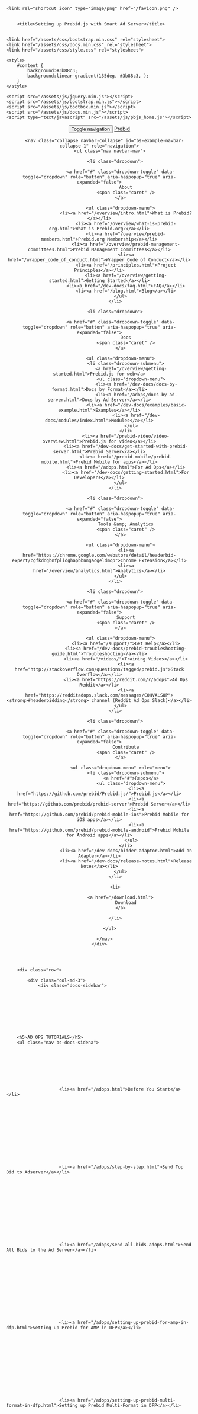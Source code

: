 <!DOCTYPE html>
<html lang="en">

<head>
    <meta charset="utf-8">
    <meta name="viewport" content="width=device-width, initial-scale=1.0">
    <meta name="google-site-verification" content="_SMhyxJ4MnU9eTUQQNMUwU5W18T5tjNF7A6mumIci-A" />
    <meta name="keywords" content="Header Bidding, Advanced Bidding, Header Bid, Pre-bid">
    <meta name="description" content="Setting up Prebid.js with Smart Ad Server" />

    <link rel="shortcut icon" type="image/png" href="/favicon.png" /> 

    
        <title>Setting up Prebid.js with Smart Ad Server</title>
    

    <link href="/assets/css/bootstrap.min.css" rel="stylesheet">
    <link href="/assets/css/docs.min.css" rel="stylesheet">
    <link href="/assets/css/style.css" rel="stylesheet">

    <style>
        #content {
            background:#3b88c3;
            background:linear-gradient(135deg, #3b88c3, );
        }
    </style>

    <script src="/assets/js/jquery.min.js"></script>
    <script src="/assets/js/bootstrap.min.js"></script>
    <script src="/assets/js/bootbox.min.js"></script>
    <script src="/assets/js/docs.min.js"></script>
    <script type="text/javascript" src="/assets/js/pbjs_home.js"></script>
</head>

<body>
<header class="navbar navbar-static-top bs-docs-nav" id="top">
    <div class="container">
        <div class="navbar-header" role="banner">
            <button class="navbar-toggle" type="button" data-toggle="collapse" data-target=".navbar-collapse">
                <span class="sr-only">Toggle navigation</span>
                <span class="icon-bar"></span>
                <span class="icon-bar"></span>
                <span class="icon-bar"></span>
            </button>
            <a class="navbar-brand" href="/">Prebid</a>
        </div>

        <nav class="collapse navbar-collapse" id="bs-example-navbar-collapse-1" role="navigation">
            <ul class="nav navbar-nav">

                <li class="dropdown">

                    <a href="#" class="dropdown-toggle" data-toggle="dropdown" role="button" aria-haspopup="true" aria-expanded="false">
                        About
                        <span class="caret" />
                    </a>

                    <ul class="dropdown-menu">
                        <li><a href="/overview/intro.html">What is Prebid?</a></li>
                        <li><a href="/overview/what-is-prebid-org.html">What is Prebid.org?</a></li>
                        <li><a href="/overview/prebid-members.html">Prebid.org Membership</a></li>
                        <li><a href="/overview/prebid-management-committees.html">Prebid Management Committees</a></li>
                        <li><a href="/wrapper_code_of_conduct.html">Wrapper Code of Conduct</a></li>
                        <li><a href="/principles.html">Project Principles</a></li>
                        <li><a href="/overview/getting-started.html">Getting Started</a></li>
                        <li><a href="/dev-docs/faq.html">FAQ</a></li>
                        <li><a href="/blog.html">Blog</a></li>
                    </ul>
                </li>

                <li class="dropdown">

                    <a href="#" class="dropdown-toggle" data-toggle="dropdown" role="button" aria-haspopup="true" aria-expanded="false">
                        Docs
                        <span class="caret" />
                    </a>

                    <ul class="dropdown-menu">
                        <li class="dropdown-submenu">
                            <a href="/overview/getting-started.html">Prebid.js for web</a>
                            <ul class="dropdown-menu">
                                <li><a href="/dev-docs/docs-by-format.html">Docs by Format</a></li>
                                <li><a href="/adops/docs-by-ad-server.html">Docs by Ad Server</a></li>
                                <li><a href="/dev-docs/examples/basic-example.html">Examples</a></li>
                                <li><a href="/dev-docs/modules/index.html">Modules</a></li>
                            </ul>
                        </li>
                        <li><a href="/prebid-video/video-overview.html">Prebid.js for video</a></li>
                        <li><a href="/dev-docs/get-started-with-prebid-server.html">Prebid Server</a></li>
                        <li><a href="/prebid-mobile/prebid-mobile.html">Prebid Mobile for apps</a></li>
                        <li><a href="/adops.html">For Ad Ops</a></li>
                        <li><a href="/dev-docs/getting-started.html">For Developers</a></li>
                    </ul>
                </li>

                <li class="dropdown">

                    <a href="#" class="dropdown-toggle" data-toggle="dropdown" role="button" aria-haspopup="true" aria-expanded="false">
                        Tools &amp; Analytics
                        <span class="caret" />
                    </a>

                    <ul class="dropdown-menu">
                        <li><a href="https://chrome.google.com/webstore/detail/headerbid-expert/cgfkddgbnfplidghapbbnngaogeldmop">Chrome Extension</a></li>
                        <li><a href="/overview/analytics.html">Analytics</a></li>
                    </ul>
                </li>

                <li class="dropdown">

                    <a href="#" class="dropdown-toggle" data-toggle="dropdown" role="button" aria-haspopup="true" aria-expanded="false">
                        Support
                        <span class="caret" />
                    </a>

                    <ul class="dropdown-menu">
                        <li><a href="/support/">Get Help</a></li>
                        <li><a href="/dev-docs/prebid-troubleshooting-guide.html">Troubleshooting</a></li>
                        <li><a href="/videos/">Training Videos</a></li>
                        <li><a href="http://stackoverflow.com/questions/tagged/prebid.js">Stack Overflow</a></li>
                        <li><a href="https://reddit.com/r/adops">Ad Ops Reddit</a></li>
                        <li><a href="https://redditadops.slack.com/messages/C0HVALS8P"><strong>#headerbidding</strong> channel (Reddit Ad Ops Slack)</a></li>
                    </ul>
                </li>

                <li class="dropdown">

                    <a href="#" class="dropdown-toggle" data-toggle="dropdown" role="button" aria-haspopup="true" aria-expanded="false">
                        Contribute
                        <span class="caret" />
                    </a>

                    <ul class="dropdown-menu" role="menu">
                        <li class="dropdown-submenu">
                            <a href="#">Repos</a>
                            <ul class="dropdown-menu">
                                <li><a href="https://github.com/prebid/Prebid.js/">Prebid.js</a></li>
                                <li><a href="https://github.com/prebid/prebid-server">Prebid Server</a></li>
                                <li><a href="https://github.com/prebid/prebid-mobile-ios">Prebid Mobile for iOS apps</a></li>
                                <li><a href="https://github.com/prebid/prebid-mobile-android">Prebid Mobile for Android apps</a></li>
                            </ul>
                        </li>
                        <li><a href="/dev-docs/bidder-adaptor.html">Add an Adapter</a></li>
                        <li><a href="/dev-docs/release-notes.html">Release Notes</a></li>
                    </ul>
                </li>

                <li>

                    <a href="/download.html">
                        Download
                    </a>

                </li>

            </ul>

        </nav>
    </div>
</header>


<div class="container bs-docs-container">

    

        <div class="row">

            <div class="col-md-3">
                <div class="docs-sidebar">
                      

     
     

     

        

        <h5>AD OPS TUTORIALS</h5>
        <ul class="nav bs-docs-sidena">

        

             

                

                    
                        <li><a href="/adops.html">Before You Start</a></li>
                    

                

             

        

             

                

                    
                        <li><a href="/adops/step-by-step.html">Send Top Bid to Adserver</a></li>
                    

                

             

        

             

                

                    
                        <li><a href="/adops/send-all-bids-adops.html">Send All Bids to the Ad Server</a></li>
                    

                

             

        

             

                

                    
                        <li><a href="/adops/setting-up-prebid-for-amp-in-dfp.html">Setting up Prebid for AMP in DFP</a></li>
                    

                

             

        

             

                

                    
                        <li><a href="/adops/setting-up-prebid-multi-format-in-dfp.html">Setting up Prebid Multi-Format in DFP</a></li>
                    

                

             

        

             

                

                    
                        <li><a href="/adops/setting-up-prebid-native-in-dfp.html">Setting up Prebid Native in DFP (Alpha)</a></li>
                    

                

             

        

             

                

                    
                        <li><a href="/adops/setting-up-prebid-video-in-dfp.html">Setting up Prebid Video in DFP</a></li>
                    

                

             

        

             

                

                    
                        <li><a href="/adops/setting-up-prebid-with-the-appnexus-ad-server.html">Setting up Prebid with the AppNexus Publisher Ad Server</a></li>
                    

                

             

        

             

                

                    
                        <li><a class="selected" href="/adops/setting-up-prebidjs-with-Smart-Ad-Server.html">Setting up Prebid.js with Smart Ad Server</a></li>
                    

                

             

        

             

                

                    
                        <li><a href="/adops/deals.html">Enable Deals</a></li>
                    

                

             

        

            </ul>

     

        

        <h5>REFERENCE</h5>
        <ul class="nav bs-docs-sidena">

        

             

                

                    
                        <li><a href="/adops/docs-by-ad-server.html">Docs by Ad Server</a></li>
                    

                

             

        

            </ul>

     


                </div>
            </div>

            <div class="col-md-9" role="main">
                <div class="bs-docs-section">
  <h1 id="setting-up-prebidjs-with-smart-ad-server">Setting up Prebid.js with Smart Ad Server</h1>
  <h2 id="introduction">Introduction</h2>
  <p>This article describes the basic steps to set up Prebid.js with Smart Ad Server.</p>

  <p>Comprehensive documentation is available in the article <a href="https://support.smartadserver.com/s/article/Holistic-Setup">Holistic+ Setup</a> in Smart’s Help Center. This documentation may be more up to date than the explanations below.</p>

  <p>For some of the setup steps described below, you need to have a login to <a href="https://manage.smartadserver.com/">Smart’s UI</a>.</p>

  <h2 id="how-it-works">How it works</h2>

  <ul>
    <li>You implement the Prebid.js header bidding wrapper as well as Smart’s ad tags on your website.</li>
    <li>The header auction winner’s data (bidder name, CPM, currency) is passed with the ad call executed by Smart’s ad tag.</li>
    <li>In Smart’s UI, you simply set up an RTB+ insertion in order to establish the competition between the header auction winner and Smart’s connected monetization partners (DSPs);  there is no need to set up multiple line items, price buckets, keyword targeting etc.</li>
    <li>At the same time, Smart’s holistic yield algorithm will make sure your direct (guaranteed) campaigns meet their targets.</li>
    <li>Finally, the impression is given to the highest bid: (1) Smart’s own RTB+ (2) a direct campaign or (3) the header auction winner.</li>
  </ul>

  <h2 id="setup">Setup</h2>
  <h3 id="step-1---implement-the-wrapper">Step 1 - Implement the wrapper</h3>
  <p>Proceed as follows:</p>
  <ul>
    <li>Go to the <a href="http://prebid.org/download.html">Prebid.js download page</a>.</li>
    <li>Select the relevant <strong>Bidder Adapter(s)</strong>, an <strong>Analytics Adapter</strong> (optional) and <strong>Module(s)</strong> (optional).</li>
    <li>Download the code.</li>
    <li>Consult the <a href="/dev-docs/bidders.html">Bidders’ Params</a> to get help for filling the parameters.</li>
    <li>Make sure you specify the timeout; the timeout is the maximum time to wait until the Smart ad call is executed - even if some partners have not responded yet.</li>
    <li>Implement the Prebid.js file on the site.</li>
  </ul>

  <p>This step is also documented <a href="https://support.smartadserver.com/s/article/Holistic-Setup#implement-wrapper">here</a>.</p>

  <h3 id="step-2---implement-smarts-tag">Step 2 - Implement Smart’s tag</h3>
  <p>Smart’s OneCall tagging is strongly recommended. With OneCall, you can set header bidding data per <code class="highlighter-rouge">tagId</code>. The <code class="highlighter-rouge">tagId</code> is the Id of the container (<code class="highlighter-rouge">&lt;div&gt;</code>), where the ad will be displayed. The <code class="highlighter-rouge">tagId</code> format is <code class="highlighter-rouge">sas_&lt;formatId&gt;</code>. e.g. <code class="highlighter-rouge">sas_1234</code>.</p>

  <p>Make sure you use Smart’s <strong>new OneCall tagging</strong>, which uses POST requests with all the necessary information in the request body; simply check if you see the <code class="highlighter-rouge">formats</code> array in your tag. If you see <code class="highlighter-rouge">formatId</code>, you are still dealing with an old tag - in this case, get back to your service contact at Smart.</p>

  <p>For samples of both the new and legacy OneCall as well as a full implementation example, read <a href="https://support.smartadserver.com/s/article/Holistic-Setup#onecall">here</a>.</p>

  <p><strong>Additional resources</strong>:</p>
  <ul>
    <li><a href="https://support.smartadserver.com/s/article/Holistic-Setup#implement-smart-tag">Implementation with Smart’s Standard Call tagging</a></li>
    <li><a href="https://support.smartadserver.com/s/article/Tagging-guide">Full tagging guide</a></li>
  </ul>

  <h3 id="step-3---setup-in-smarts-ui">Step 3 - Setup in Smart’s UI</h3>
  <p>Things to keep in mind for the Setup in <a href="https://manage.smartadserver.com/">Smart’s UI</a>:</p>
  <ul>
    <li>In the RTB+ insertion, you must enable the checkbox “Activate Holistic yield mode” in the “General settings” section of the insertion.</li>
    <li>RTB+ must be enabled and configured in the network global settings.</li>
    <li>The Holistic+ feature must be enabled on the network.</li>
    <li>You must use the official and Holistic RTB+ script templates in the insertions.</li>
  </ul>

  <p>For more details, read <a href="https://support.smartadserver.com/s/article/Holistic-Setup#setup-ui">here</a>.</p>
  <h3 id="step-4---get-reporting">Step 4 - Get reporting</h3>
  <p>Read these articles to learn more about the available header bidding reporting:</p>
  <ul>
    <li><a href="https://support.smartadserver.com/s/article/Holistic-dashboard">Holistic Dashboard</a> - provides a fast and easy overview of basic metrics by delivery channel and RTB product.</li>
    <li><a href="https://support.smartadserver.com/s/article/Holistic-Setup#bdr">Big Data Reports</a> - provides full, in-depth reporting with header bidding related dimensions and metrics.</li>
  </ul>
</div>

            </div>
        </div>

     

    

</div>

<footer class="bs-docs-footer" role="contentinfo">
    <div class="container">
        <div class="bs-docs-social">
            <ul class="bs-docs-social-buttons">

                
                    <li>
                        <iframe class="github-btn" src="http://ghbtns.com/github-btn.html?user=prebid&amp;repo=Prebid.js&amp;type=watch&amp;count=true" width="90" height="20" title="Star on GitHub"></iframe>
                    </li>
                    <li>
                        <iframe class="github-btn" src="http://ghbtns.com/github-btn.html?user=prebid&amp;repo=Prebid.js&amp;type=fork&amp;count=true" width="90" height="20" title="Fork on GitHub"></iframe>
                    </li>
                 

                
                    <li>
                        <a href="https://twitter.com/share" class="twitter-share-button" data-url="http://prebid.org" data-count="horizontal" data-via="" data-text="Prebid" data-hashtags="prebidjs">Tweet</a>
                    </li>
                 

                 

                 

                

            </ul>
        </div>

        <p>
            All demos, instructions, documentation and code included on the Prebid.org website are released under the <a href="http://www.apache.org/licenses/LICENSE-2.0" target="_blank">Apache License</a>.
        </p>

        <p>
            Documentation template by the <a href="http://getbootstrap.com/">Bootstrap team</a>, generated with <a href="https://github.com/mistic100/jekyll-bootstrap-doc">Jekyll Bootstrap Doc</a>.
        </p>

        <ul class="bs-docs-footer-links muted">
            <li>Currently v1.0.0</li>

            
                <li>&middot;</li>
                <li><a href="https://github.com/prebid/">GitHub</a></li>
            
            
        </ul>
    </div>
</footer>





    <script>
        window.twttr = (function (d,s,id) {
            var t, js, fjs = d.getElementsByTagName(s)[0];
            if (d.getElementById(id)) return; js=d.createElement(s); js.id=id; js.async=1;
            js.src="https://platform.twitter.com/widgets.js"; fjs.parentNode.insertBefore(js, fjs);
            return window.twttr || (t = { _e: [], ready: function(f){ t._e.push(f) } });
        }(document, "script", "twitter-wjs"));
    </script>






<script>
    (function(i,s,o,g,r,a,m){i['GoogleAnalyticsObject']=r;i[r]=i[r]||function(){
    (i[r].q=i[r].q||[]).push(arguments)},i[r].l=1*new Date();a=s.createElement(o),
    m=s.getElementsByTagName(o)[0];a.async=1;a.src=g;m.parentNode.insertBefore(a,m)
    })(window,document,'script','//www.google-analytics.com/analytics.js','ga');

    ga('create', 'UA-90624301-1', 'auto');
    ga('send', 'pageview');
</script>

</body>

</html>